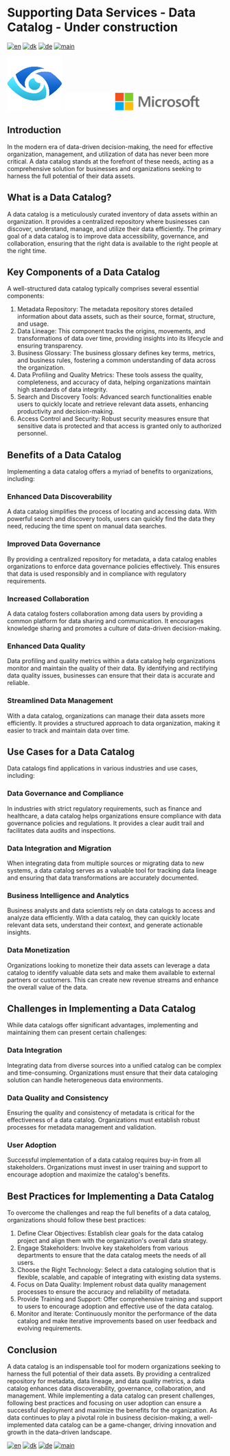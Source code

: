 # Supporting Data Services - Data Catalog - Under construction

[![en](https://img.shields.io/badge/lang-en-red.svg)](DataCatalog.md)
[![dk](https://img.shields.io/badge/lang-dk-green.svg)](DataCatalog-da.md)
[![de](https://img.shields.io/badge/lang-de-yellow.svg)](DataCatalog-de.md)
[![main](https://img.shields.io/badge/main-document-blue.svg)](../../README.md)

![purview](../../images/Purview.png)        ![microsoft](../../images/microsoft.png)

## Introduction
In the modern era of data-driven decision-making, the need for effective organization, management, and utilization of data has never been more critical. A data catalog stands at the forefront of these needs, acting as a comprehensive solution for businesses and organizations seeking to harness the full potential of their data assets.

## What is a Data Catalog?
A data catalog is a meticulously curated inventory of data assets within an organization. It provides a centralized repository where businesses can discover, understand, manage, and utilize their data efficiently. The primary goal of a data catalog is to improve data accessibility, governance, and collaboration, ensuring that the right data is available to the right people at the right time.

## Key Components of a Data Catalog

A well-structured data catalog typically comprises several essential components:
1) Metadata Repository: The metadata repository stores detailed information about data assets, such as their source, format, structure, and usage.
2) Data Lineage: This component tracks the origins, movements, and transformations of data over time, providing insights into its lifecycle and ensuring transparency.
3) Business Glossary: The business glossary defines key terms, metrics, and business rules, fostering a common understanding of data across the organization.
4) Data Profiling and Quality Metrics: These tools assess the quality, completeness, and accuracy of data, helping organizations maintain high standards of data integrity.
5) Search and Discovery Tools: Advanced search functionalities enable users to quickly locate and retrieve relevant data assets, enhancing productivity and decision-making.
6) Access Control and Security: Robust security measures ensure that sensitive data is protected and that access is granted only to authorized personnel.

## Benefits of a Data Catalog

Implementing a data catalog offers a myriad of benefits to organizations, including:

### Enhanced Data Discoverability
A data catalog simplifies the process of locating and accessing data. With powerful search and discovery tools, users can quickly find the data they need, reducing the time spent on manual data searches.

### Improved Data Governance
By providing a centralized repository for metadata, a data catalog enables organizations to enforce data governance policies effectively. This ensures that data is used responsibly and in compliance with regulatory requirements.

### Increased Collaboration
A data catalog fosters collaboration among data users by providing a common platform for data sharing and communication. It encourages knowledge sharing and promotes a culture of data-driven decision-making.

### Enhanced Data Quality
Data profiling and quality metrics within a data catalog help organizations monitor and maintain the quality of their data. By identifying and rectifying data quality issues, businesses can ensure that their data is accurate and reliable.

### Streamlined Data Management
With a data catalog, organizations can manage their data assets more efficiently. It provides a structured approach to data organization, making it easier to track and maintain data over time.

## Use Cases for a Data Catalog
Data catalogs find applications in various industries and use cases, including:

### Data Governance and Compliance
In industries with strict regulatory requirements, such as finance and healthcare, a data catalog helps organizations ensure compliance with data governance policies and regulations. It provides a clear audit trail and facilitates data audits and inspections.

### Data Integration and Migration
When integrating data from multiple sources or migrating data to new systems, a data catalog serves as a valuable tool for tracking data lineage and ensuring that data transformations are accurately documented.

### Business Intelligence and Analytics
Business analysts and data scientists rely on data catalogs to access and analyze data efficiently. With a data catalog, they can quickly locate relevant data sets, understand their context, and generate actionable insights.

### Data Monetization
Organizations looking to monetize their data assets can leverage a data catalog to identify valuable data sets and make them available to external partners or customers. This can create new revenue streams and enhance the overall value of the data.

## Challenges in Implementing a Data Catalog
While data catalogs offer significant advantages, implementing and maintaining them can present certain challenges:

### Data Integration
Integrating data from diverse sources into a unified catalog can be complex and time-consuming. Organizations must ensure that their data cataloging solution can handle heterogeneous data environments.

### Data Quality and Consistency
Ensuring the quality and consistency of metadata is critical for the effectiveness of a data catalog. Organizations must establish robust processes for metadata management and validation.

### User Adoption
Successful implementation of a data catalog requires buy-in from all stakeholders. Organizations must invest in user training and support to encourage adoption and maximize the catalog's benefits.

## Best Practices for Implementing a Data Catalog
To overcome the challenges and reap the full benefits of a data catalog, organizations should follow these best practices:
1) Define Clear Objectives: Establish clear goals for the data catalog project and align them with the organization's overall data strategy.
2) Engage Stakeholders: Involve key stakeholders from various departments to ensure that the data catalog meets the needs of all users.
3) Choose the Right Technology: Select a data cataloging solution that is flexible, scalable, and capable of integrating with existing data systems.
4) Focus on Data Quality: Implement robust data quality management processes to ensure the accuracy and reliability of metadata.
5) Provide Training and Support: Offer comprehensive training and support to users to encourage adoption and effective use of the data catalog.
6) Monitor and Iterate: Continuously monitor the performance of the data catalog and make iterative improvements based on user feedback and evolving requirements.

## Conclusion
A data catalog is an indispensable tool for modern organizations seeking to harness the full potential of their data assets. By providing a centralized repository for metadata, data lineage, and data quality metrics, a data catalog enhances data discoverability, governance, collaboration, and management. While implementing a data catalog can present challenges, following best practices and focusing on user adoption can ensure a successful deployment and maximize the benefits for the organization. As data continues to play a pivotal role in business decision-making, a well-implemented data catalog can be a game-changer, driving innovation and growth in the data-driven landscape.

[![en](https://img.shields.io/badge/lang-en-red.svg)](DataCatalog.md)
[![dk](https://img.shields.io/badge/lang-dk-green.svg)](DataCatalog-da.md)
[![de](https://img.shields.io/badge/lang-de-yellow.svg)](DataCatalog-de.md)
[![main](https://img.shields.io/badge/main-document-blue.svg)](../../README.md)